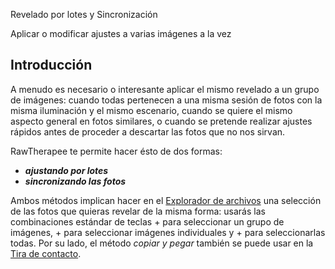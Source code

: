 <div class="pagetitle">

Revelado por lotes y Sincronización

</div>
<div class="headline">

Aplicar o modificar ajustes a varias imágenes a la vez

</div>

## Introducción

A menudo es necesario o interesante aplicar el mismo revelado a un grupo
de imágenes: cuando todas pertenecen a una misma sesión de fotos con la
misma iluminación y el mismo escenario, cuando se quiere el mismo
aspecto general en fotos similares, o cuando se pretende realizar
ajustes rápidos antes de proceder a descartar las fotos que no nos
sirvan.

RawTherapee te permite hacer ésto de dos formas:

- ***ajustando por lotes***
- ***sincronizando las fotos***

Ambos métodos implican hacer en el [Explorador de
archivos](The_File_Browser_Tab/es "wikilink") una selección de las fotos
que quieras revelar de la misma forma: usarás las combinaciones estándar
de teclas + para seleccionar un grupo de imágenes, + para seleccionar
imágenes individuales y + para seleccionarlas todas. Por su lado, el
método *copiar y pegar* también se puede usar en la [Tira de
contacto](The_Image_Editor_Tab/es#The_Filmstrip "wikilink").